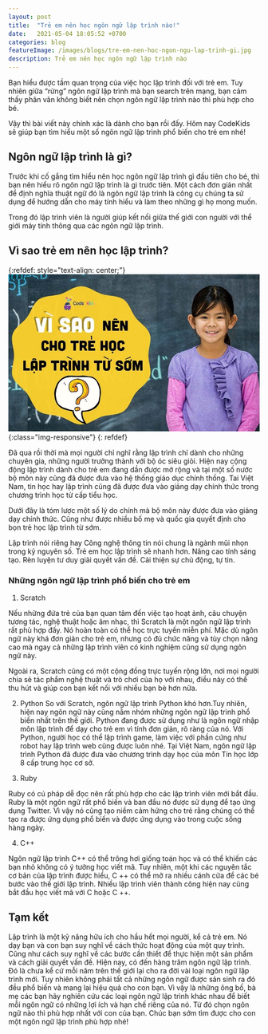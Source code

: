 ```yaml
---
layout: post
title:  "Trẻ em nên học ngôn ngữ lập trình nào!"
date:   2021-05-04 18:05:52 +0700
categories: blog
featureImage: /images/blogs/tre-em-nen-hoc-ngon-ngu-lap-trinh-gi.jpg
description: Trẻ em nên học ngôn ngữ lập trình nào
---
```


Bạn hiểu được tầm quan trọng của việc học lập trình đối với trẻ em. Tuy nhiên giữa “rừng” ngôn ngữ lập trình mà bạn search trên mạng, bạn cảm thấy phân vân không biết nên chọn ngôn ngữ lập trình nào thì phù hợp cho bé. 

Vậy thì bài viết này chính xác là dành cho bạn rồi đấy. Hôm nay CodeKids sẽ giúp bạn tìm hiểu một số ngôn ngữ lập trình phổ biến cho trẻ em nhé!


## **Ngôn ngữ lập trình là gì?**

Trước khi cố gắng tìm hiểu nên học ngôn ngữ lập trình gì đầu tiên cho bé, thì bạn nên hiểu rõ ngôn ngữ lập trình là gì trước tiên. Một cách đơn giản nhất để định nghĩa thuật ngữ đó là ngôn ngữ lập trình là công cụ chúng ta sử dụng để hướng dẫn cho máy tính hiểu và làm theo những gì họ mong muốn.

Trong đó lập trình viên là người giúp kết nối giữa thế giới con người với thể giới máy tính thông qua các ngôn ngữ lập trình.


## **Vì sao trẻ em nên học lập trình?**

{:refdef: style="text-align: center;"}
![Vì sao trẻ em nên học lập trình  ](/images/blogs/vi-sao-nen-cho-tre-hoc-lap-trinh-tu-som.jpg){:class="img-responsive"}
{: refdef}

Đã qua rồi thời mà mọi người chỉ nghĩ rằng lập trình chỉ dành cho những chuyên gia, những người trưởng thành với bộ óc siêu giỏi. Hiện nay cộng động lập trình dành cho trẻ em đang dần được mở rộng và tại một số nước bộ môn này cũng đã được đưa vào hệ thống giáo dục chính thống. Tai Việt Nam, tin học hay lập trình cũng đã được đưa vào giảng dạy chính thức trong chương trình học từ cấp tiểu học. 

Dưới đây là tóm lược một số lý do chính mà bộ môn này được đưa vào giảng dạy chính thức. Cũng như được nhiều bố mẹ và quốc gia quyết định cho bọn trẻ học lập trình từ sớm.

Lập trình nói riêng hay Công nghệ thông tin nói chung là ngành mũi nhọn trong kỷ nguyên số.
Trẻ em học lập trình sẽ nhanh hơn.
Nâng cao tính sáng tạo.
Rèn luyện tư duy giải quyết vấn đề.
Cải thiện sự chủ động, tự tin.

### **Những ngôn ngữ lập trình phổ biến cho trẻ em**

1. Scratch

Nếu những đứa trẻ của bạn quan tâm đến việc tạo hoạt ảnh, câu chuyện tương tác, nghệ thuật hoặc âm nhạc, thì Scratch là một ngôn ngữ lập trình rất phù hợp đấy. Nó hoàn toàn có thể học trực tuyến miễn phí. Mặc dù ngôn ngữ này khá đơn giản cho trẻ em, nhưng có đủ chức năng và tùy chọn nâng cao mà ngay cả những lập trình viên có kinh nghiệm cũng sử dụng ngôn ngữ này.

Ngoài ra, Scratch cũng có một cộng đồng trực tuyến rộng lớn, nơi mọi người chia sẻ tác phẩm nghệ thuật và trò chơi của họ với nhau, điều này có thể thu hút và giúp con bạn kết nối với nhiều bạn bè hơn nữa.

2. Python
So với Scratch, ngôn ngữ lập trình Python khó hơn.Tuy nhiên, hiện nay ngôn ngữ này cũng nằm nhóm những ngôn ngữ lập trình phổ biến nhất trên thế giới. Python đang được sử dụng như là ngôn ngữ nhập môn lập trình để dạy cho trẻ em vì tính đơn giản, rõ ràng của nó. Với Python, người học có thể lập trình game, làm việc với phần cứng như robot hay lập trình web cũng được luôn nhé. Tại Việt Nam, ngôn ngữ lập trình Python đã được đưa vào chương trình dạy học của môn Tin học lớp 8 cấp trung học cơ sở.

3. Ruby

Ruby có cú pháp dễ đọc nên rất phù hợp cho các lập trình viên mới bắt đầu. Ruby là một ngôn ngữ rất phổ biến và ban đầu nó được sử dụng để tạo ứng dụng Twitter. Vì vậy nó cũng tạo niềm cảm hứng cho trẻ rằng chúng có thể tạo ra được ứng dụng phổ biến và được ứng dụng vào trong cuộc sống hàng ngày.

4. C++

Ngôn ngữ lập trình C++ có thể trông hơi giống toán học và có thể khiến các bạn nhỏ không có ý tưởng học viết mã. Tuy nhiên, một khi các nguyên tắc cơ bản của lập trình được hiểu, C ++ có thể mở ra nhiều cánh cửa để các bé bước vào thế giới lập trình. Nhiều lập trình viên thành công hiện nay cũng bắt đầu học viết mã với C hoặc C ++. 

## **Tạm kết**

Lập trình là một kỹ năng hữu ích cho hầu hết mọi người, kể cả trẻ em. Nó dạy bạn và con bạn suy nghĩ về cách thức hoạt động của một quy trình. Cũng như cách suy nghĩ về các bước cần thiết để thực hiện một sản phẩm và cách giải quyết vấn đề.
Hiện nay, có đến hàng trăm ngôn ngữ lập trình. Đó là chưa kể cứ mỗi năm trên thế giới lại cho ra đời vài loại ngôn ngữ lập trình mới. Tuy nhiên không phải tất cả những ngôn ngữ được sản sinh ra đó đều phổ biến và mang lại hiệu quả cho con bạn. 
Vì vậy là những ông bố, bà mẹ các bạn hãy nghiên cứu các loại ngôn ngữ lập trình khác nhau để biết mỗi ngôn ngữ có những lợi ích và hạn chế riêng của nó. Từ đó chọn ngôn ngữ nào thì phù hợp nhất với con của bạn. Chúc bạn sớm tìm được cho con một ngôn ngữ lập trình phù hợp nhé!
